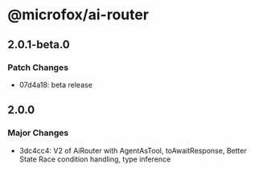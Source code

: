 # @microfox/ai-router

## 2.0.1-beta.0

### Patch Changes

- 07d4a18: beta release

## 2.0.0

### Major Changes

- 3dc4cc4: V2 of AiRouter with AgentAsTool, toAwaitResponse, Better State Race condition handling, type inference

